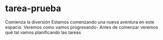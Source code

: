 # tarea-prueba
Comienza la diversión
Estamos comenzando una nueva aventura en este espacio. Veremos como vamos progresando-
Antes de comenzar veremos qué tal vamos planificando las tareas 

